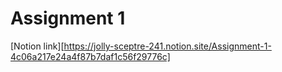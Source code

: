 # Assignment 1 
[Notion link][https://jolly-sceptre-241.notion.site/Assignment-1-4c06a217e24a4f87b7daf1c56f29776c]
